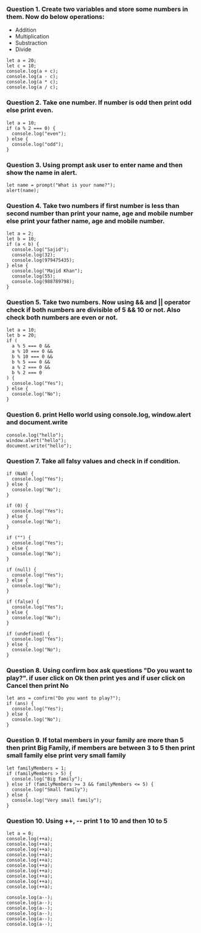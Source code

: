 ### Question 1. Create two variables and store some numbers in them. Now do below operations:
   - Addition
   - Multiplication
   - Substraction
   - Divide

```
let a = 20;
let c = 10;
console.log(a + c);
console.log(a - c);
console.log(a * c);
console.log(a / c);
```

### Question 2. Take one number. If number is odd then print odd else print even.

```
let a = 10;
if (a % 2 === 0) {
  console.log("even");
} else {
  console.log("odd");
}
```

### Question 3. Using prompt ask user to enter name and then show the name in alert.

```
let name = prompt("What is your name?");
alert(name);
```

### Question 4. Take two numbers if first number is less than second number than print your name, age and mobile number else print your father name, age and mobile number.

```
let a = 2;
let b = 10;
if (a < b) {
  console.log("Sajid");
  console.log(32);
  console.log(979475435);
} else {
  console.log("Majid Khan");
  console.log(55);
  console.log(988789798);
}
```

### Question 5. Take two numbers. Now using && and || operator check if both numbers are divisible of 5 && 10 or not. Also check both numbers are even or not.

```
let a = 10;
let b = 20;
if (
  a % 5 === 0 &&
  a % 10 === 0 &&
  b % 10 === 0 &&
  b % 5 === 0 &&
  a % 2 === 0 &&
  b % 2 === 0
) {
  console.log("Yes");
} else {
  console.log("No");
}
```

### Question 6. print Hello world using console.log, window.alert and document.write

```
console.log("hello");
window.alert("hello");
document.write("hello");
```

### Question 7. Take all falsy values and check in if condition.

```
if (NaN) {
  console.log("Yes");
} else {
  console.log("No");
}

if (0) {
  console.log("Yes");
} else {
  console.log("No");
}

if ("") {
  console.log("Yes");
} else {
  console.log("No");
}

if (null) {
  console.log("Yes");
} else {
  console.log("No");
}

if (false) {
  console.log("Yes");
} else {
  console.log("No");
}

if (undefined) {
  console.log("Yes");
} else {
  console.log("No");
}
```

### Question 8. Using confirm box ask questions "Do you want to play?". if user click on Ok then print yes and if user click on Cancel then print No

```
let ans = confirm("Do you want to play?");
if (ans) {
  console.log("Yes");
} else {
  console.log("No");
}

```

### Question 9. If total members in your family are more than 5 then print Big Family, if members are between 3 to 5 then print small family else print very small family

```
let familyMembers = 1;
if (familyMembers > 5) {
  console.log("Big family");
} else if (familyMembers >= 3 && familyMembers <= 5) {
  console.log("Small family");
} else {
  console.log("Very small family");
}
```

### Question 10. Using ++, -- print 1 to 10 and then 10 to 5

```
let a = 0;
console.log(++a);
console.log(++a);
console.log(++a);
console.log(++a);
console.log(++a);
console.log(++a);
console.log(++a);
console.log(++a);
console.log(++a);
console.log(++a);

console.log(a--);
console.log(a--);
console.log(a--);
console.log(a--);
console.log(a--);
console.log(a--);

```
